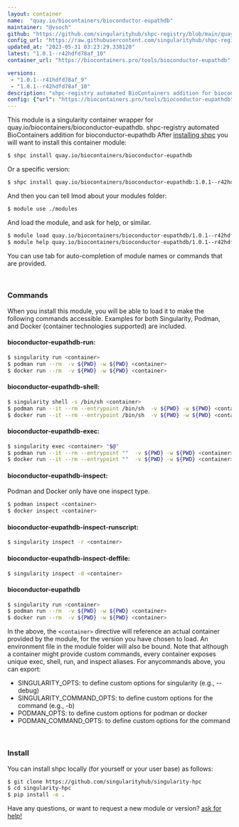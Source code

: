 ```yaml
---
layout: container
name:  "quay.io/biocontainers/bioconductor-eupathdb"
maintainer: "@vsoch"
github: "https://github.com/singularityhub/shpc-registry/blob/main/quay.io/biocontainers/bioconductor-eupathdb/container.yaml"
config_url: "https://raw.githubusercontent.com/singularityhub/shpc-registry/main/quay.io/biocontainers/bioconductor-eupathdb/container.yaml"
updated_at: "2023-05-31 03:23:29.338120"
latest: "1.0.1--r42hdfd78af_10"
container_url: "https://biocontainers.pro/tools/bioconductor-eupathdb"

versions:
 - "1.0.1--r41hdfd78af_9"
 - "1.0.1--r42hdfd78af_10"
description: "shpc-registry automated BioContainers addition for bioconductor-eupathdb"
config: {"url": "https://biocontainers.pro/tools/bioconductor-eupathdb", "maintainer": "@vsoch", "description": "shpc-registry automated BioContainers addition for bioconductor-eupathdb", "latest": {"1.0.1--r42hdfd78af_10": "sha256:2a3feb5e9161295802a8da73f65f3974112acafc6df80c7d9d9aaedf29025a5a"}, "tags": {"1.0.1--r41hdfd78af_9": "sha256:fa7e853093aafe2efde0ad9843b77dae3735334510b8c533f5a4556a1df57430", "1.0.1--r42hdfd78af_10": "sha256:2a3feb5e9161295802a8da73f65f3974112acafc6df80c7d9d9aaedf29025a5a"}, "docker": "quay.io/biocontainers/bioconductor-eupathdb"}
---
```


This module is a singularity container wrapper for quay.io/biocontainers/bioconductor-eupathdb.
shpc-registry automated BioContainers addition for bioconductor-eupathdb
After [installing shpc](#install) you will want to install this container module:


```bash
$ shpc install quay.io/biocontainers/bioconductor-eupathdb
```

Or a specific version:

```bash
$ shpc install quay.io/biocontainers/bioconductor-eupathdb:1.0.1--r42hdfd78af_10
```

And then you can tell lmod about your modules folder:

```bash
$ module use ./modules
```

And load the module, and ask for help, or similar.

```bash
$ module load quay.io/biocontainers/bioconductor-eupathdb/1.0.1--r42hdfd78af_10
$ module help quay.io/biocontainers/bioconductor-eupathdb/1.0.1--r42hdfd78af_10
```

You can use tab for auto-completion of module names or commands that are provided.

<br>

### Commands

When you install this module, you will be able to load it to make the following commands accessible.
Examples for both Singularity, Podman, and Docker (container technologies supported) are included.

#### bioconductor-eupathdb-run:

```bash
$ singularity run <container>
$ podman run --rm  -v ${PWD} -w ${PWD} <container>
$ docker run --rm  -v ${PWD} -w ${PWD} <container>
```

#### bioconductor-eupathdb-shell:

```bash
$ singularity shell -s /bin/sh <container>
$ podman run --it --rm --entrypoint /bin/sh  -v ${PWD} -w ${PWD} <container>
$ docker run --it --rm --entrypoint /bin/sh  -v ${PWD} -w ${PWD} <container>
```

#### bioconductor-eupathdb-exec:

```bash
$ singularity exec <container> "$@"
$ podman run --it --rm --entrypoint ""  -v ${PWD} -w ${PWD} <container> "$@"
$ docker run --it --rm --entrypoint ""  -v ${PWD} -w ${PWD} <container> "$@"
```

#### bioconductor-eupathdb-inspect:

Podman and Docker only have one inspect type.

```bash
$ podman inspect <container>
$ docker inspect <container>
```

#### bioconductor-eupathdb-inspect-runscript:

```bash
$ singularity inspect -r <container>
```

#### bioconductor-eupathdb-inspect-deffile:

```bash
$ singularity inspect -d <container>
```



#### bioconductor-eupathdb

```bash
$ singularity run <container>
$ podman run --rm  -v ${PWD} -w ${PWD} <container>
$ docker run --rm  -v ${PWD} -w ${PWD} <container>
```


In the above, the `<container>` directive will reference an actual container provided
by the module, for the version you have chosen to load. An environment file in the
module folder will also be bound. Note that although a container
might provide custom commands, every container exposes unique exec, shell, run, and
inspect aliases. For anycommands above, you can export:

 - SINGULARITY_OPTS: to define custom options for singularity (e.g., --debug)
 - SINGULARITY_COMMAND_OPTS: to define custom options for the command (e.g., -b)
 - PODMAN_OPTS: to define custom options for podman or docker
 - PODMAN_COMMAND_OPTS: to define custom options for the command

<br>

### Install

You can install shpc locally (for yourself or your user base) as follows:

```bash
$ git clone https://github.com/singularityhub/singularity-hpc
$ cd singularity-hpc
$ pip install -e .
```

Have any questions, or want to request a new module or version? [ask for help!](https://github.com/singularityhub/singularity-hpc/issues)